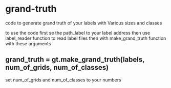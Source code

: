 # grand-truth
code to generate grand truth of your labels with  Various sizes and classes



to use the code first se the path_label to your label address
then use label_reader function to read label files then with make_grand_truth function with these arguments
## grand_truth = gt.make_grand_truth(labels, num_of_grids, num_of_classes)
set num_of_grids and num_of_classes to your numbers
      
    

